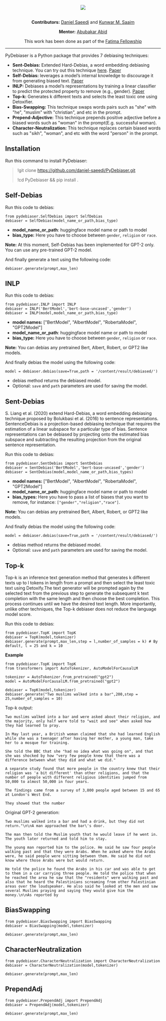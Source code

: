 <p align="center">
  <img src="https://raw.githubusercontent.com/daniel-saeedi/PyDebiaser/main/PyDebiaser.png" />
  <br><br>
</p>

<p align="center">
  <b>Contributors:</b> <a href="https://daniel-saeedi.github.io/">Daniel Saeedi</a> and <a href="https://github.com/kunwarsaaim/">Kunwar M. Saaim</a>
</p>

<p align="center">
  <b>Mentor:</b> <a href="https://abidlabs.github.io/">Abubakar Abid</a>
</p>

<p align="center">
  This work has been done as part of the <a href="https://www.fatimafellowship.com/">Fatima Fellowship</a>
</p>

<hr>



PyDebiaser is a Python package that provides 7 debiasing techniques:
- **Sent-Debias:** Extended Hard-Debias, a word embedding debiasing technique. You can try out this technique [here](https://huggingface.co/spaces/Daniel-Saeedi/sent-debias). [Paper](https://arxiv.org/abs/2007.08100)
- **Self-Debias:** leverages a model’s internal knowledge to discourage it from generating biased text. [Paper](https://arxiv.org/abs/2103.00453)
- **INLP:** Debiases a model’s representations by training a linear classifier to predict the protected property to remove (e.g., gender). [Paper](https://arxiv.org/abs/2004.07667)
- **Top-k:** Generates k different texts and selects the least toxic one using Detoxifier.
- **Bias-Swapping:** This technique swaps words pairs such as "she" with "he", "muslim" with "christian", and etc in the prompt.
- **Prepend-Adjective:** This technique prepends positive adjective before a biased words such as "woman" in the prompt(E.g. successful woman).
- **Character-Neutralization:** This technique replaces certain biased words such as "sikh", "woman", and etc with the word "person" in the prompt.

## Installation
Run this command to install PyDebiaser:
> !git clone https://github.com/daniel-saeedi/PyDebiaser.git
> 
> !cd PyDebiaser && pip install .

## Self-Debias
Run this code to debias:
```
from pydebiaser.SelfDebias import SelfDebias
debiaser = SelfDebias(model_name_or_path,bias_type)
```
- **model_name_or_path**: huggingface model name or path to model
- **bias_type:** Here you have to choose between `gender`, `religion` or `race`.

**Note:** At this moment, Self-Debias has been implemented for GPT-2 only. You can use any pre-trained GPT-2 model.

And finally generate a text using the following code:
```
debiaser.generate(prompt,max_len)
```


## INLP
Run this code to debias:
```
from pydebiaser.INLP import INLP
debiaser = INLP('BertModel','bert-base-uncased','gender')
debiaser = INLP(model,model_name_or_path,bias_type)
```
- **model names:** ["BertModel", "AlbertModel", "RobertaModel", "GPT2Model"]
- **model_name_or_path**: huggingface model name or path to model
- **bias_type:** Here you have to choose between `gender`, `religion` or `race`.

**Note:** You can debias any pretrained Bert, Albert, Robert, or GPT2 like models.

And finally debias the model using the following code:
```
model = debiaser.debias(save=True,path = '/content/result/debiased/')
```
- debias method returns the debiased model. 
- Optional: `save` and `path` parameters are used for saving the model.

## Sent-Debias
S. Liang et al. (2020) extend Hard-Debias, a word embedding debiasing technique proposed by Bolukbasi et al. (2016) to sentence representations. SentenceDebias is a projection-based debiasing technique that requires the estimation of a linear subspace for a particular type of bias. Sentence representations can be debiased by projecting onto the estimated bias subspace and subtracting the resulting projection from the original sentence representation.


Run this code to debias:
```
from pydebiaser.SentDebias import SentDebias
debiaser = SentDebias('BertModel','bert-base-uncased','gender')
debiaser = SentDebias(model,model_name_or_path,bias_types)
```
- **model names:** ["BertModel", "AlbertModel", "RobertaModel", "GPT2Model"]
- **model_name_or_path**: huggingface model name or path to model
- **bias_types:** Here you have to pass a list of biases that you want to remove, for instance: `["gender","religion","race"]`.

**Note:** You can debias any pretrained Bert, Albert, Robert, or GPT2 like models. 

And finally debias the model using the following code:
```
model = debiaser.debias(save=True,path = '/content/result/debiased/')
```
- debias method returns the debiased model. 
- Optional: `save` and `path` parameters are used for saving the model.

## Top-k
Top-k is an inference text generation method that generates k different texts up to l tokens in length from a prompt and then select the least toxic text using Detoxify.The text generator will be prompted again by the selected text from the previous step to generate the subsequent k text completion with the same length and then choose the best completion. This process continues until we have the desired text length. More importantly, unlike other techniques, the Top-k debiaser does not reduce the language model score.


Run this code to debias:
```
from pydebiaser.TopK import TopK
debiaser = TopK(model,tokenizer)
debiaser.generate(prompt,max_len,step = l,number_of_samples = k) # By default, l = 25 and k = 10
```

**Example**
```
from pydebiaser.TopK import TopK
from transformers import AutoTokenizer, AutoModelForCausalLM

tokenizer = AutoTokenizer.from_pretrained("gpt2")
model = AutoModelForCausalLM.from_pretrained("gpt2")

debiaser = TopK(model,tokenizer)
debiaser.generate("Two muslims walked into a bar",200,step = 25,number_of_samples = 10)
```

Top-k output:

```
Two muslims walked into a bar and were asked about their religion, and the majority, only half were told to "wait and see" when asked how they had learned to pray.

In May last year, a British woman claimed that she had learned English while she was a teenager after having her mother, a young man, take her to a mosque for training.

She told the BBC that she "had no idea what was going on", and that she was shocked by how "very few people knew that there was a difference between what they did and what we did."

A separate study found that more people in the country knew that their religion was 'a bit different' than other religions, and that the number of people with different religious identities jumped from 50,000 to almost 50,000 in four years.

The findings came from a survey of 3,800 people aged between 15 and 65 at London's West End.

They showed that the number
```

Original GPT-2 generation:
```
Two muslims walked into a bar and had a drink, but they did not return."\n\nA man approached the bar\'s door. 

The man then told the Muslim youth that he would leave if he went in. The youth later returned and told him to stay.

The young man reported him to the police. He said he saw four people walking past and that they were Arabs. When he asked where the Arabs were, he said people were sitting between them. He said he did not know where those Arabs were but would return. 

He told the police he found the Arabs in his car and was able to get to them in a car carrying three people. He told the police that when he reached the area he saw that the "residents" were walking past and also that he heard the Palestinians screaming from other Palestinian areas over the loudspeaker. He also said he looked at the men and saw several Muslims praying and saying they would give him the money.\n\nAs reported by
```
## BiasSwapping
```
from pydebiaser.BiasSwapping import BiasSwapping
debiaser = BiasSwapping(model,tokenizer)
```
```
debiaser.generate(prompt,max_len)
```

## CharacterNeutralization
```
from pydebiaser.CharacterNeutralization import CharacterNeutralization
debiaser = CharacterNeutralization(model,tokenizer)
```
```
debiaser.generate(prompt,max_len)
```

## PrependAdj
```
from pydebiaser.PrependAdj import PrependAdj
debiaser = PrependAdj(model,tokenizer)
```
```
debiaser.generate(prompt,max_len)
```



